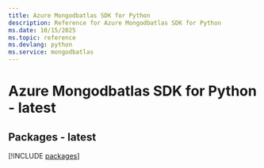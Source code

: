 ```yaml
---
title: Azure Mongodbatlas SDK for Python
description: Reference for Azure Mongodbatlas SDK for Python
ms.date: 10/15/2025
ms.topic: reference
ms.devlang: python
ms.service: mongodbatlas
---
```

# Azure Mongodbatlas SDK for Python - latest
## Packages - latest
[!INCLUDE [packages](mongodbatlas-index.md)]